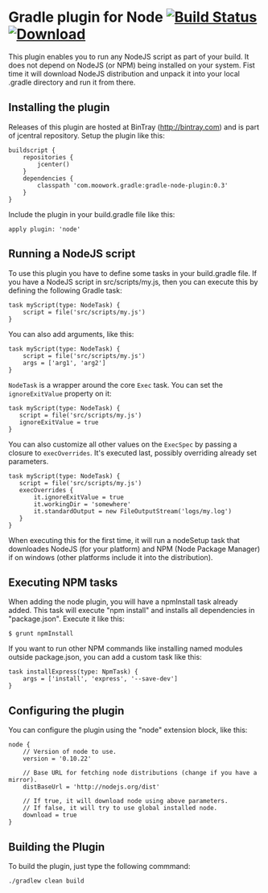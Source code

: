 Gradle plugin for Node [![Build Status](https://travis-ci.org/srs/gradle-node-plugin.png?branch=master)](https://travis-ci.org/srs/gradle-node-plugin) [![Download](https://api.bintray.com/packages/srs/maven/gradle-node-plugin/images/download.png)](https://bintray.com/srs/maven/gradle-node-plugin)
=======================

This plugin enables you to run any NodeJS script as part of your build. It does not depend on NodeJS (or NPM) being installed on
your system. Fist time it will download NodeJS distribution and unpack it into your local .gradle directory and run it from there.

Installing the plugin
---------------------

Releases of this plugin are hosted at BinTray (http://bintray.com) and is part of jcentral repository.
Setup the plugin like this:

	buildscript {
		repositories {
			jcenter()
		}
    	dependencies {
			classpath 'com.moowork.gradle:gradle-node-plugin:0.3'
    	}
	}

Include the plugin in your build.gradle file like this:

    apply plugin: 'node'

Running a NodeJS script
-----------------------

To use this plugin you have to define some tasks in your build.gradle file. If you have a NodeJS script in src/scripts/my.js, then you
can execute this by defining the following Gradle task:

    task myScript(type: NodeTask) {
        script = file('src/scripts/my.js')
    }

You can also add arguments, like this:

    task myScript(type: NodeTask) {
        script = file('src/scripts/my.js')
        args = ['arg1', 'arg2']
    }

`NodeTask` is a wrapper around the core `Exec` task. You can set the `ignoreExitValue` property on it:

    task myScript(type: NodeTask) {
       script = file('src/scripts/my.js')
       ignoreExitValue = true
    }

You can also customize all other values on the `ExecSpec` by passing a closure to `execOverrides`. It's executed last, possibly
overriding already set parameters.

    task myScript(type: NodeTask) {
       script = file('src/scripts/my.js')
       execOverrides {
           it.ignoreExitValue = true
           it.workingDir = 'somewhere'
           it.standardOutput = new FileOutputStream('logs/my.log')
       }
    }

When executing this for the first time, it will run a nodeSetup task that downloades NodeJS (for your platform) and
NPM (Node Package Manager) if on windows (other platforms include it into the distribution).

Executing NPM tasks
-------------------

When adding the node plugin, you will have a npmInstall task already added. This task will execute "npm install" and
installs all dependencies in "package.json". Execute it like this:

    $ grunt npmInstall

If you want to run other NPM commands like installing named modules outside package.json, you can add a custom task like this:

    task installExpress(type: NpmTask) {
        args = ['install', 'express', '--save-dev']
    }

Configuring the plugin
----------------------

You can configure the plugin using the "node" extension block, like this:

    node {
        // Version of node to use.
        version = '0.10.22'

        // Base URL for fetching node distributions (change if you have a mirror).
        distBaseUrl = 'http://nodejs.org/dist'

        // If true, it will download node using above parameters.
        // If false, it will try to use global installed node.
        download = true
    }

Building the Plugin
-------------------

To build the plugin, just type the following commmand:

    ./gradlew clean build

